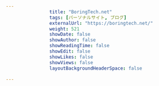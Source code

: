 ---
                title: "BoringTech.net"
                tags: [パーソナルサイト, ブログ]
                externalUrl: "https://boringtech.net/"
                weight: 521
                showDate: false
                showAuthor: false
                showReadingTime: false
                showEdit: false
                showLikes: false
                showViews: false
                layoutBackgroundHeaderSpace: false
                ---

